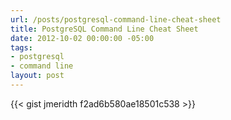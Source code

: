 ```yaml
---
url: /posts/postgresql-command-line-cheat-sheet
title: PostgreSQL Command Line Cheat Sheet
date: 2012-10-02 00:00:00 -05:00
tags:
- postgresql
- command line
layout: post
---
```


{{< gist jmeridth f2ad6b580ae18501c538 >}}
